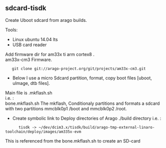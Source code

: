 
## sdcard-tisdk
Create Uboot sdcard from arago builds.

Tools:  
- Linux ubuntu 14.04 lts
- USB card reader

Add firmware dir for am33x ti arm cortex8 .   
am33x-cm3 Firmware.   
```
   git clone git://arago-project.org/git/projects/am33x-cm3.git
```

- Below I use a micro Sdcard partition, format, copy boot files [uboot, uImage, dtb files].  

Main file is <name>.mkflash.sh  
i.e. :  
  bone.mkflash.sh
The mkflash, Conditionaly partitions and formats a sdcard with two partitions mmcblk0p1 /boot and mmcblk0p2 /root.  


- Create symbolic link to Deploy directories of Arago ./build directory
i.e. :  
```
      tisdk -> ~/dev/dcim3.x/tisdk/build/arago-tmp-external-linaro-toolchain/deploy/images/am335x-evm
```

This is referenced from the bone.mkflash.sh to create an SD-card

